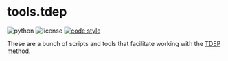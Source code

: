 tools.tdep
===

![python](https://img.shields.io/badge/python-3.6--3.9-lightgrey.svg?style=flat-square)
![license](https://img.shields.io/pypi/l/son.svg?color=red&style=flat-square)
[![code style](https://img.shields.io/badge/code%20style-black-202020.svg?style=flat-square)](https://github.com/ambv/black)

These are a bunch of scripts and tools that facilitate working with the [TDEP method](http://ollehellman.github.io/).


